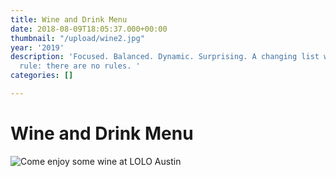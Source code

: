 ```yaml
---
title: Wine and Drink Menu
date: 2018-08-09T18:05:37.000+00:00
thumbnail: "/upload/wine2.jpg"
year: '2019'
description: 'Focused. Balanced. Dynamic. Surprising. A changing list with one simple
  rule: there are no rules. '
categories: []

---
```

# Wine and Drink Menu

![Come enjoy some wine at LOLO Austin](/upload/wine2.jpg "LOLO Wine")